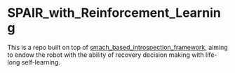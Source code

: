 # SPAIR_with_Reinforcement_Learning
 
This is a repo built on top of [smach_based_introspection_framework](https://github.com/birlrobotics/smach_based_introspection_framework), aiming to endow the robot with the ability of recovery decision making with life-long self-learning.
